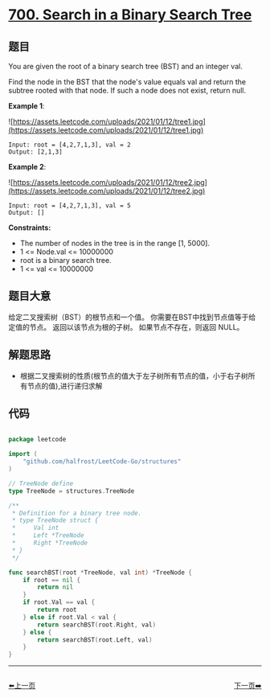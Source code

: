 # [700. Search in a Binary Search Tree](https://leetcode.com/problems/search-in-a-binary-search-tree/)

## 题目

You are given the root of a binary search tree (BST) and an integer val.

Find the node in the BST that the node's value equals val and return the subtree rooted with that node. If such a node does not exist, return null.

**Example 1**:

![https://assets.leetcode.com/uploads/2021/01/12/tree1.jpg](https://assets.leetcode.com/uploads/2021/01/12/tree1.jpg)

    Input: root = [4,2,7,1,3], val = 2
    Output: [2,1,3]

**Example 2**:

![https://assets.leetcode.com/uploads/2021/01/12/tree2.jpg](https://assets.leetcode.com/uploads/2021/01/12/tree2.jpg)

    Input: root = [4,2,7,1,3], val = 5
    Output: []

**Constraints:**

- The number of nodes in the tree is in the range [1, 5000].
- 1 <= Node.val <= 10000000
- root is a binary search tree.
- 1 <= val <= 10000000

## 题目大意

给定二叉搜索树（BST）的根节点和一个值。 你需要在BST中找到节点值等于给定值的节点。 返回以该节点为根的子树。 如果节点不存在，则返回 NULL。

## 解题思路

- 根据二叉搜索树的性质(根节点的值大于左子树所有节点的值，小于右子树所有节点的值),进行递归求解

## 代码

```go

package leetcode

import (
	"github.com/halfrost/LeetCode-Go/structures"
)

// TreeNode define
type TreeNode = structures.TreeNode

/**
 * Definition for a binary tree node.
 * type TreeNode struct {
 *     Val int
 *     Left *TreeNode
 *     Right *TreeNode
 * }
 */

func searchBST(root *TreeNode, val int) *TreeNode {
	if root == nil {
		return nil
	}
	if root.Val == val {
		return root
	} else if root.Val < val {
		return searchBST(root.Right, val)
	} else {
		return searchBST(root.Left, val)
	}
}

```


----------------------------------------------
<div style="display: flex;justify-content: space-between;align-items: center;">
<p><a href="https://books.halfrost.com/leetcode/ChapterFour/0600~0699/0699.Falling-Squares/">⬅️上一页</a></p>
<p><a href="https://books.halfrost.com/leetcode/ChapterFour/0700~0799/0701.Insert-into-a-Binary-Search-Tree/">下一页➡️</a></p>
</div>
